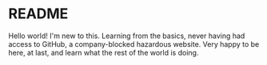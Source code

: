 README
===

Hello world!  I'm new to this.  Learning from the basics, never having had access to GitHub, a company-blocked hazardous website.  Very happy to be here, at last, and learn what the rest of the world is doing.  


